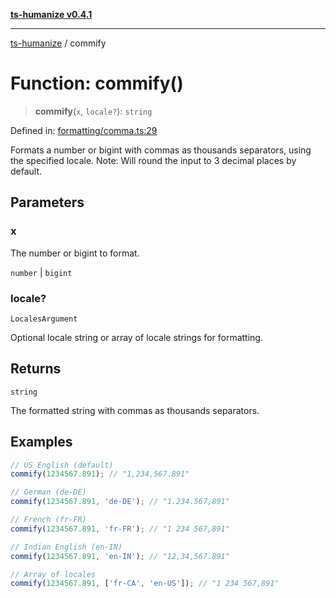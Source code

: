 [**ts-humanize v0.4.1**](../README.md)

***

[ts-humanize](../README.md) / commify

# Function: commify()

> **commify**(`x`, `locale?`): `string`

Defined in: [formatting/comma.ts:29](https://github.com/Shiv-SB/ts-humanize/blob/0d540451c5699973f9888531eb0bca5d6cf7fae3/src/formatting/comma.ts#L29)

Formats a number or bigint with commas as thousands separators, using the specified locale.
Note: Will round the input to 3 decimal places by default.

## Parameters

### x

The number or bigint to format.

`number` | `bigint`

### locale?

`LocalesArgument`

Optional locale string or array of locale strings for formatting.

## Returns

`string`

The formatted string with commas as thousands separators.

## Examples

```ts
// US English (default)
commify(1234567.891); // "1,234,567.891"
```

```ts
// German (de-DE)
commify(1234567.891, 'de-DE'); // "1.234.567,891"
```

```ts
// French (fr-FR)
commify(1234567.891, 'fr-FR'); // "1 234 567,891"
```

```ts
// Indian English (en-IN)
commify(1234567.891, 'en-IN'); // "12,34,567.891"
```

```ts
// Array of locales
commify(1234567.891, ['fr-CA', 'en-US']); // "1 234 567,891"
```
